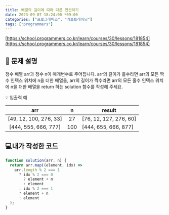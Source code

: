 ```yaml
---
title: 배열의 길이에 따라 다른 연산하기
date: 2023-09-07 18:24:00 *09:00
categories: ["프로그래머스", "기초트레이닝"]
tags: ["programmers"]
---
```


[https://school.programmers.co.kr/learn/courses/30/lessons/181854](https://school.programmers.co.kr/learn/courses/30/lessons/181854)

## 📔 문제 설명

정수 배열 arr과 정수 n이 매개변수로 주어집니다. arr의 길이가 홀수라면 arr의 모든 짝수 인덱스 위치에 n을 더한 배열을, arr의 길이가 짝수라면 arr의 모든 홀수 인덱스 위치에 n을 더한 배열을 return 하는 solution 함수를 작성해 주세요.

💡 입출력 예

|          arr           |  n  | result                 |
| :--------------------: | :-: | ---------------------- |
| [49, 12, 100, 276, 33] | 27  | [76, 12, 127, 276, 60] |
|  [444, 555, 666, 777]  | 100 | [444, 655, 666, 877]   |

## 💻내가 작성한 코드

```js
function solution(arr, n) {
  return arr.map((element, idx) =>
    arr.length % 2 === 1
      ? idx % 2 === 0
        ? element + n
        : element
      : idx % 2 === 1
      ? element + n
      : element
  );
}
```
